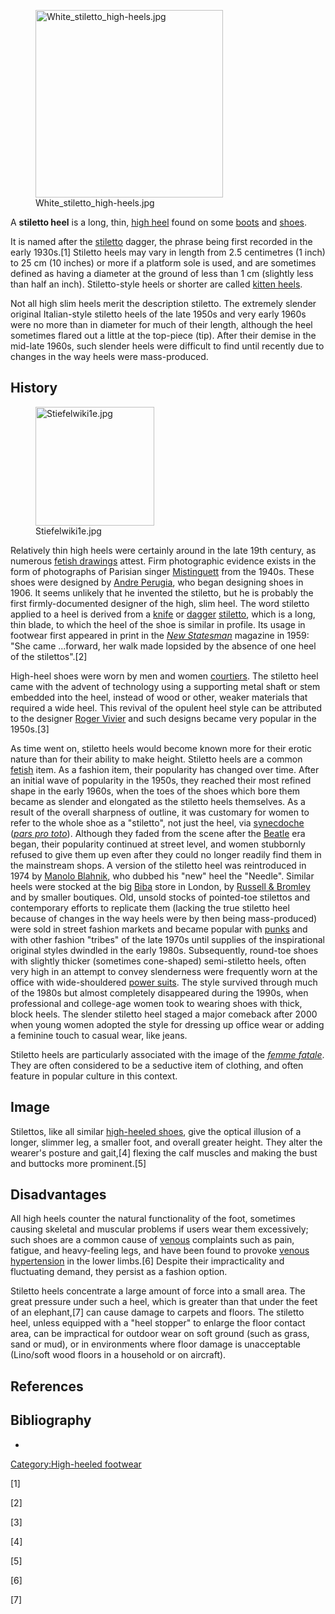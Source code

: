 <figure>
<img src="White_stiletto_high-heels.jpg" title="White_stiletto_high-heels.jpg" width="300" alt="White_stiletto_high-heels.jpg" /><figcaption aria-hidden="true">White_stiletto_high-heels.jpg</figcaption>
</figure>

A **stiletto heel** is a long, thin, [high heel](high_heel "wikilink")
found on some [boots](boot "wikilink") and [shoes](shoe "wikilink").

It is named after the [stiletto](stiletto "wikilink") dagger, the phrase
being first recorded in the early 1930s.[1] Stiletto heels may vary in
length from 2.5 centimetres (1 inch) to 25 cm (10 inches) or more if a
platform sole is used, and are sometimes defined as having a diameter at
the ground of less than 1 cm (slightly less than half an inch).
Stiletto-style heels or shorter are called [kitten
heels](kitten_heel "wikilink").

Not all high slim heels merit the description stiletto. The extremely
slender original Italian-style stiletto heels of the late 1950s and very
early 1960s were no more than in diameter for much of their length,
although the heel sometimes flared out a little at the top-piece (tip).
After their demise in the mid-late 1960s, such slender heels were
difficult to find until recently due to changes in the way heels were
mass-produced.

## History

<figure>
<img src="Stiefelwiki1e.jpg" title="Stiefelwiki1e.jpg" width="190" alt="Stiefelwiki1e.jpg" /><figcaption aria-hidden="true">Stiefelwiki1e.jpg</figcaption>
</figure>

Relatively thin high heels were certainly around in the late 19th
century, as numerous [fetish drawings](fetish_art "wikilink") attest.
Firm photographic evidence exists in the form of photographs of Parisian
singer [Mistinguett](Mistinguett "wikilink") from the 1940s. These shoes
were designed by [Andre Perugia](Andre_Perugia "wikilink"), who began
designing shoes in 1906. It seems unlikely that he invented the
stiletto, but he is probably the first firmly-documented designer of the
high, slim heel. The word stiletto applied to a heel is derived from a
[knife](knife "wikilink") or [dagger](dagger "wikilink")
[stiletto](stiletto "wikilink"), which is a long, thin blade, to which
the heel of the shoe is similar in profile. Its usage in footwear first
appeared in print in the *[New Statesman](New_Statesman "wikilink")*
magazine in 1959: "She came ...forward, her walk made lopsided by the
absence of one heel of the stilettos".[2]

High-heel shoes were worn by men and women
[courtiers](courtier "wikilink"). The stiletto heel came with the advent
of technology using a supporting metal shaft or stem embedded into the
heel, instead of wood or other, weaker materials that required a wide
heel. This revival of the opulent heel style can be attributed to the
designer [Roger Vivier](Roger_Vivier "wikilink") and such designs became
very popular in the 1950s.[3]

As time went on, stiletto heels would become known more for their erotic
nature than for their ability to make height. Stiletto heels are a
common [fetish](Sexual_fetishism "wikilink") item. As a fashion item,
their popularity has changed over time. After an initial wave of
popularity in the 1950s, they reached their most refined shape in the
early 1960s, when the toes of the shoes which bore them became as
slender and elongated as the stiletto heels themselves. As a result of
the overall sharpness of outline, it was customary for women to refer to
the whole shoe as a "stiletto", not just the heel, via
[synecdoche](synecdoche "wikilink") (*[pars pro
toto](pars_pro_toto "wikilink")*). Although they faded from the scene
after the [Beatle](The_Beatles "wikilink") era began, their popularity
continued at street level, and women stubbornly refused to give them up
even after they could no longer readily find them in the mainstream
shops. A version of the stiletto heel was reintroduced in 1974 by
[Manolo Blahnik](Manolo_Blahnik "wikilink"), who dubbed his "new" heel
the "Needle". Similar heels were stocked at the big
[Biba](Biba "wikilink") store in London, by [Russell &
Bromley](Russell_&_Bromley "wikilink") and by smaller boutiques. Old,
unsold stocks of pointed-toe stilettos and contemporary efforts to
replicate them (lacking the true stiletto heel because of changes in the
way heels were by then being mass-produced) were sold in street fashion
markets and became popular with [punks](Punk_subculture "wikilink") and
with other fashion "tribes" of the late 1970s until supplies of the
inspirational original styles dwindled in the early 1980s. Subsequently,
round-toe shoes with slightly thicker (sometimes cone-shaped)
semi-stiletto heels, often very high in an attempt to convey slenderness
were frequently worn at the office with wide-shouldered [power
suits](Suit_(clothing) "wikilink"). The style survived through much of
the 1980s but almost completely disappeared during the 1990s, when
professional and college-age women took to wearing shoes with thick,
block heels. The slender stiletto heel staged a major comeback after
2000 when young women adopted the style for dressing up office wear or
adding a feminine touch to casual wear, like jeans.

Stiletto heels are particularly associated with the image of the *[femme
fatale](femme_fatale "wikilink")*. They are often considered to be a
seductive item of clothing, and often feature in popular culture in this
context.

## Image

Stilettos, like all similar [high-heeled
shoes](high-heeled_shoe "wikilink"), give the optical illusion of a
longer, slimmer leg, a smaller foot, and overall greater height. They
alter the wearer's posture and gait,[4] flexing the calf muscles and
making the bust and buttocks more prominent.[5]

## Disadvantages

All high heels counter the natural functionality of the foot, sometimes
causing skeletal and muscular problems if users wear them excessively;
such shoes are a common cause of [venous](venous "wikilink") complaints
such as pain, fatigue, and heavy-feeling legs, and have been found to
provoke [venous hypertension](venous_hypertension "wikilink") in the
lower limbs.[6] Despite their impracticality and fluctuating demand,
they persist as a fashion option.

Stiletto heels concentrate a large amount of force into a small area.
The great pressure under such a heel, which is greater than that under
the feet of an elephant,[7] can cause damage to carpets and floors. The
stiletto heel, unless equipped with a "heel stopper" to enlarge the
floor contact area, can be impractical for outdoor wear on soft ground
(such as grass, sand or mud), or in environments where floor damage is
unacceptable (Lino/soft wood floors in a household or on aircraft).

## References

## Bibliography

-

[Category:High-heeled
footwear](Category:High-heeled_footwear "wikilink")

[1]

[2]

[3]

[4]

[5]

[6]

[7]